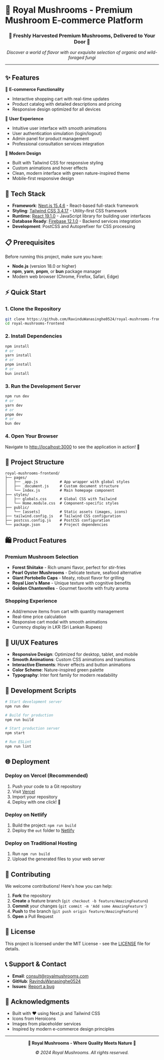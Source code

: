 # 🍄 Royal Mushrooms - Premium Mushroom E-commerce Platform

<div align="center">
  <h3>🌿 Freshly Harvested Premium Mushrooms, Delivered to Your Door 🌿</h3>
  <p><em>Discover a world of flavor with our exquisite selection of organic and wild-foraged fungi</em></p>
</div>

---

## ✨ Features

🛒 **E-commerce Functionality**
- Interactive shopping cart with real-time updates
- Product catalog with detailed descriptions and pricing
- Responsive design optimized for all devices

👤 **User Experience**
- Intuitive user interface with smooth animations
- User authentication simulation (login/logout)
- Admin panel for product management
- Professional consultation services integration

🎨 **Modern Design**
- Built with Tailwind CSS for responsive styling
- Custom animations and hover effects
- Clean, modern interface with green nature-inspired theme
- Mobile-first responsive design

## 🚀 Tech Stack

- **Framework**: [Next.js 15.4.6](https://nextjs.org/) - React-based full-stack framework
- **Styling**: [Tailwind CSS 3.4.17](https://tailwindcss.com/) - Utility-first CSS framework
- **Runtime**: [React 19.1.0](https://reactjs.org/) - JavaScript library for building user interfaces
- **Database Ready**: [Firebase 12.1.0](https://firebase.google.com/) - Backend services integration
- **Development**: PostCSS and Autoprefixer for CSS processing

## 📋 Prerequisites

Before running this project, make sure you have:

- **Node.js** (version 18.0 or higher)
- **npm**, **yarn**, **pnpm**, or **bun** package manager
- Modern web browser (Chrome, Firefox, Safari, Edge)

## ⚡ Quick Start

### 1. Clone the Repository
```bash
git clone https://github.com/RavinduWanasinghe0524/royal-mushrooms-frontend.git
cd royal-mushrooms-frontend
```

### 2. Install Dependencies
```bash
npm install
# or
yarn install
# or
pnpm install
# or
bun install
```

### 3. Run the Development Server
```bash
npm run dev
# or
yarn dev
# or
pnpm dev
# or
bun dev
```

### 4. Open Your Browser
Navigate to [http://localhost:3000](http://localhost:3000) to see the application in action! 🎉

## 📁 Project Structure

```
royal-mushrooms-frontend/
├── pages/
│   ├── _app.js          # App wrapper with global styles
│   ├── _document.js     # Custom document structure
│   └── index.js         # Main homepage component
├── styles/
│   ├── globals.css      # Global CSS with Tailwind
│   └── Home.module.css  # Component-specific styles
├── public/
│   └── [assets]         # Static assets (images, icons)
├── tailwind.config.js   # Tailwind CSS configuration
├── postcss.config.js    # PostCSS configuration
└── package.json         # Project dependencies
```

## 🛍️ Product Features

### Premium Mushroom Selection
- **Forest Shiitake** - Rich umami flavor, perfect for stir-fries
- **Pearl Oyster Mushrooms** - Delicate texture, seafood alternative
- **Giant Portobello Caps** - Meaty, robust flavor for grilling
- **Royal Lion's Mane** - Unique texture with cognitive benefits
- **Golden Chanterelles** - Gourmet favorite with fruity aroma

### Shopping Experience
- Add/remove items from cart with quantity management
- Real-time price calculation
- Responsive cart modal with smooth animations
- Currency display in LKR (Sri Lankan Rupees)

## 🎨 UI/UX Features

- **Responsive Design**: Optimized for desktop, tablet, and mobile
- **Smooth Animations**: Custom CSS animations and transitions
- **Interactive Elements**: Hover effects and button animations
- **Color Scheme**: Nature-inspired green palette
- **Typography**: Inter font family for modern readability

## 🔧 Development Scripts

```bash
# Start development server
npm run dev

# Build for production
npm run build

# Start production server
npm start

# Run ESLint
npm run lint
```

## 🌐 Deployment

### Deploy on Vercel (Recommended)
1. Push your code to a Git repository
2. Visit [Vercel](https://vercel.com/new)
3. Import your repository
4. Deploy with one click! 🚀

### Deploy on Netlify
1. Build the project: `npm run build`
2. Deploy the `out` folder to [Netlify](https://netlify.com)

### Deploy on Traditional Hosting
1. Run `npm run build`
2. Upload the generated files to your web server

## 🤝 Contributing

We welcome contributions! Here's how you can help:

1. **Fork** the repository
2. **Create** a feature branch (`git checkout -b feature/AmazingFeature`)
3. **Commit** your changes (`git commit -m 'Add some AmazingFeature'`)
4. **Push** to the branch (`git push origin feature/AmazingFeature`)
5. **Open** a Pull Request

## 📝 License

This project is licensed under the MIT License - see the [LICENSE](LICENSE) file for details.

## 📞 Support & Contact

- **Email**: consult@royalmushrooms.com
- **GitHub**: [RavinduWanasinghe0524](https://github.com/RavinduWanasinghe0524)
- **Issues**: [Report a bug](https://github.com/RavinduWanasinghe0524/royal-mushrooms-frontend/issues)

## 🙏 Acknowledgments

- Built with ❤️ using Next.js and Tailwind CSS
- Icons from Heroicons
- Images from placeholder services
- Inspired by modern e-commerce design principles

---

<div align="center">
  <p><strong>🍄 Royal Mushrooms - Where Quality Meets Nature 🍄</strong></p>
  <p><em>© 2024 Royal Mushrooms. All rights reserved.</em></p>
</div>
